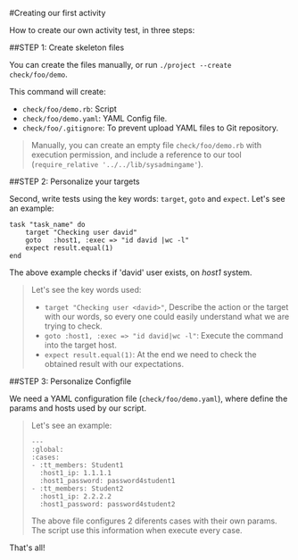 
#Creating our first activity

How to create our own activity test, in three steps:

##STEP 1: Create skeleton files

You can create the files manually, or run `./project --create check/foo/demo`.

This command will create:
* `check/foo/demo.rb`: Script
* `check/foo/demo.yaml`: YAML Config file.
* `check/foo/.gitignore`: To prevent upload YAML files to Git repository.


> Manually, you can create an empty file `check/foo/demo.rb` with execution permission, 
and include a reference to our tool (`require_relative '../../lib/sysadmingame'`).

##STEP 2: Personalize your targets

Second, write tests using the key words: `target`, `goto` and `expect`.
Let's see an example:

```
task "task_name" do
	target "Checking user david"
	goto   :host1, :exec => "id david |wc -l"
	expect result.equal(1)
end
```

The above example checks if 'david' user exists, on *host1* system.

> Let's see the key words used:
>
> * `target "Checking user <david>"`, Describe the action or the target 
with our words, so every one could easily understand what we are trying
to check.
> * `goto :host1, :exec => "id david|wc -l"`: Execute the command 
into the target host.
> * `expect result.equal(1)`: At the end we need to check the obtained 
result with our expectations.

##STEP 3: Personalize Configfile

We need a YAML configuration file (`check/foo/demo.yaml`), where define 
the params and hosts used by our script.

> Let's see an example:
>
> ```
> ---
> :global:
> :cases:
> - :tt_members: Student1
>   :host1_ip: 1.1.1.1
>   :host1_password: password4student1
> - :tt_members: Student2
>   :host1_ip: 2.2.2.2
>   :host1_password: password4student2
> ```
> The above file configures 2 diferents cases with their own params. The script
> use this information when execute every case.

That's all!
